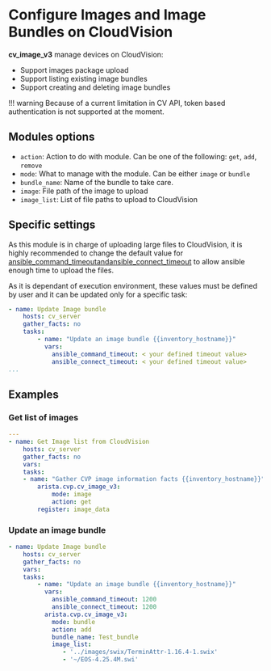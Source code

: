 # Configure Images and Image Bundles on CloudVision

**cv_image_v3** manage devices on CloudVision:

- Support images package upload
- Support listing existing image bundles
- Support creating and deleting image bundles

!!! warning
    Because of a current limitation in CV API, token based authentication is not supported at the moment.

## Modules options

- `action`: Action to do with module. Can be one of the following: `get`, `add`, `remove`
- `mode`: What to manage with the module. Can be either `image` or `bundle`
- `bundle_name`: Name of the bundle to take care.
- `image`: File path of the image to upload
- `image_list`: List of file paths to upload to CloudVision

## Specific settings

As this module is in charge of uploading large files to CloudVision, it is highly recommended to change the default value for [ansible_command_timeoutandansible_connect_timeout](https://docs.ansible.com/ansible/latest/network/getting_started/network_connection_options.html) to allow ansible enough time to upload the files.

As it is dependant of execution environment, these values must be defined by user and it can be updated only for a specific task:

```yaml
- name: Update Image bundle
    hosts: cv_server
    gather_facts: no
    tasks:
        - name: "Update an image bundle {{inventory_hostname}}"
          vars:
            ansible_command_timeout: < your defined timeout value>
            ansible_connect_timeout: < your defined timeout value>
...
```

## Examples

### Get list of images

```yaml
---
- name: Get Image list from CloudVision
    hosts: cv_server
    gather_facts: no
    vars:
    tasks:
    - name: "Gather CVP image information facts {{inventory_hostname}}"
        arista.cvp.cv_image_v3:
            mode: image
            action: get
        register: image_data
```

### Update an image bundle

```yaml
- name: Update Image bundle
    hosts: cv_server
    gather_facts: no
    vars:
    tasks:
        - name: "Update an image bundle {{inventory_hostname}}"
          vars:
            ansible_command_timeout: 1200
            ansible_connect_timeout: 1200
          arista.cvp.cv_image_v3:
            mode: bundle
            action: add
            bundle_name: Test_bundle
            image_list:
               - '../images/swix/TerminAttr-1.16.4-1.swix'
               - '~/EOS-4.25.4M.swi'
```
